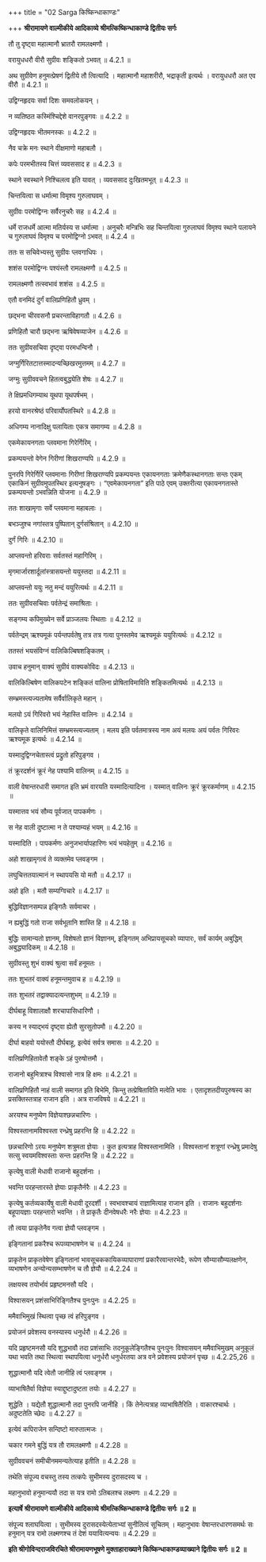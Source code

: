 +++
title = "02 Sarga किष्किन्धाकाण्डः"

+++
**श्रीरामायणे वाल्मीकीये आदिकाव्ये श्रीमत्किष्किन्धाकाण्डे द्वितीयः सर्गः**

तौ तु दृष्ट्वा महात्मानौ भ्रातरौ रामलक्ष्मणौ ।

वरायुधधरौ वीरौ सुग्रीवः शङ्कितो ऽभवत् ॥ 4.2.1 ॥

अथ सुग्रीवेण हनुमत्प्रेषणं द्वितीये तौ त्वित्यादि । महात्मानौ महाशरीरौ, भद्राकृती इत्यर्थः । वरायुधधरौ अत एव वीरौ ॥ 4.2.1 ॥

उद्विग्नहृदयः सर्वा दिशः समवलोकयन् ।

न व्यतिष्ठत कस्मिंश्चिद्देशे वानरपुङ्गवः ॥ 4.2.2 ॥

उद्विग्नहृदयः भीतमनस्कः ॥ 4.2.2 ॥

नैव चक्रे मनः स्थाने वीक्षमाणो महाबलौ ।

कपेः परमभीतस्य चित्तं व्यवससाद ह ॥ 4.2.3 ॥

स्थाने स्वस्थाने निश्चिलत्व इति यावत् । व्यवससाद दुःखितमभूत् ॥ 4.2.3 ॥

चिन्तयित्वा स धर्मात्मा विमृश्य गुरुलाघवम् ।

सुग्रीवः परमोद्विग्नः सर्वैरनुचरैः सह ॥ 4.2.4 ॥

धर्मे राजधर्मे आत्मा मतिर्यस्य स धर्मात्मा । अनुचरैः मन्त्रिभिः सह चिन्तयित्वा गुरुलाघवं विमृश्य स्थाने पलायने च गुरुलाघवं विमृश्य च परमोद्विग्नो ऽभवत् ॥ 4.2.4 ॥

ततः स सचिवेभ्यस्तु सुग्रीवः प्लवगाधिपः ।

शशंस परमोद्विग्नः पश्यंस्तौ रामलक्ष्मणौ ॥ 4.2.5 ॥

रामलक्ष्मणौ तत्स्वभावं शशंस ॥ 4.2.5 ॥

एतौ वनमिदं दुर्गं वालिप्रणिहितौ ध्रुवम् ।

छद्भना चीरवसनौ प्रचरन्ताविहागतौ ॥ 4.2.6 ॥

प्रणिहितौ चारौ छद्भना ऋषिवेषव्याजेन ॥ 4.2.6 ॥

ततः सुग्रीवसचिवा दृष्ट्वा परमधन्विनौ ।

जग्मुर्गिरितटात्तस्मादन्यच्छिखरमुत्तमम् ॥ 4.2.7 ॥

जग्मुः सुग्रीववचने हितत्वबुद्ध्येति शेषः ॥ 4.2.7 ॥

ते क्षिप्रमधिगम्याथ यूथपा यूथपर्षभम् ।

हरयो वानरश्रेष्ठं परिवार्योपतस्थिरे ॥ 4.2.8 ॥

अधिगम्य नानादिक्षु पलायिताः एकत्र समागम्य ॥ 4.2.8 ॥

एकमेकायनगताः प्लवमाना गिरेर्गिरिम् ।

प्रकम्पयन्तो वेगेन गिरीणां शिखराण्यपि ॥ 4.2.9 ॥

पुनरपि गिरेर्गिरिं प्लवमानाः गिरीणां शिखराण्यपि प्रकम्पयन्तः एकायनगताः क्रमेणैकस्थानगताः सन्तः एकम् एकाकिनं सुग्रीवमुपतस्थिर इत्यनुषङ्गः । “एवमेकायनगता” इति पाठे एवम् उक्तरीत्या एकायनगतास्ते प्रकम्पयन्तो ऽभवन्निति योजना ॥ 4.2.9 ॥

ततः शाखामृगाः सर्वे प्लवमाना महाबलाः ।

बभञ्जुश्च नगांस्तत्र पुष्पितान् दुर्गसंश्रितान् ॥ 4.2.10 ॥

दुर्गं गिरिः ॥ 4.2.10 ॥

आप्लवन्तो हरिवराः सर्वतस्तं महागिरिम् ।

मृगमार्जारशार्दूलांस्त्रासयन्तो ययुस्तदा ॥ 4.2.11 ॥

आप्लवन्तो ययुः नतु मन्दं ययुरित्यर्थः ॥ 4.2.11 ॥

ततः सुग्रीवसचिवाः पर्वतेन्द्रं समाश्रिताः ।

सङ्गम्य कपिमुख्येन सर्वे प्राञ्जलयः स्थिताः ॥ 4.2.12 ॥

पर्वतेन्द्रम् ऋश्यमूकं पर्यन्तपर्वतेषु तत्र तत्र गत्वा पुनस्तमेव ऋश्यमूकं ययुरित्यर्थः ॥ 4.2.12 ॥

ततस्तं भयसंविग्नं वालिकिल्बिषशङ्कितम् ।

उवाच हनुमान् वाक्यं सुग्रीवं वाक्यकोविदः ॥ 4.2.13 ॥

वालिकिल्बिषेण वालिकपटेन शङ्कितं वालिना प्रोषिताविमाविति शङ्कितमित्यर्थः ॥ 4.2.13 ॥

सम्भ्रमस्त्यज्यतामेष सर्वैर्वालिकृते महान् ।

मलयो ऽयं गिरिवरो भयं नेहास्ति वालिनः ॥ 4.2.14 ॥

वालिकृते वालिनिमित्तं सम्भ्रमस्त्यज्यताम् । मलय इति पर्वतमात्रस्य नाम अयं मलयः अयं पर्वतः गिरिवरः ऋश्यमूक इत्यर्थः ॥ 4.2.14 ॥

यस्मादुद्विग्नचेतास्त्वं प्रद्रुतो हरिपुङ्गव ।

तं क्रूरदर्शनं क्रूरं नेह पश्यामि वालिनम् ॥ 4.2.15 ॥

वाली वेषान्तरधारी समागत इति भ्रमं वारयति यस्मादित्यादिना । यस्मात् वालिनः क्रूरं क्रूरकर्माणम् ॥ 4.2.15 ॥

यस्मात्तव भयं सौम्य पूर्वजात् पापकर्मणः ।

स नेह वाली दुष्टात्मा न ते पश्याम्यहं भयम् ॥ 4.2.16 ॥

यस्मादिति । पापकर्मणः अनुजभार्यापहारिणः भयं भयहेतुम् ॥ 4.2.16 ॥

अहो शाखामृगत्वं ते व्यक्तमेव प्लवङ्गम ।

लघुचित्ततयात्मानं न स्थापयसि यो मतौ ॥ 4.2.17 ॥

अहो इति । मतौ सम्यग्विचारे ॥ 4.2.17 ॥

बुद्धिविज्ञानसम्पन्न इङ्गितैः सर्वमाचर ।

न ह्यबुद्धिं गतो राजा सर्वभूतानि शास्ति हि ॥ 4.2.18 ॥

बुद्धिः सामान्यतो ज्ञानम्, विशेषतो ज्ञानं विज्ञानम्, इङ्गितम् अभिप्रायसूचको व्यापारः, सर्वं कार्यम् अबुद्धिम् अबुद्ध्यादिकम् ॥ 4.2.18 ॥

सुग्रीवस्तु शुभं वाक्यं श्रुत्वा सर्वं हनूमतः ।

ततः शुभतरं वाक्यं हनूमन्तमुवाच ह ॥ 4.2.19 ॥

ततः शुभतरं तद्वाक्यादत्यन्तशुभम् ॥ 4.2.19 ॥

दीर्घबाहू विशालाक्षौ शरचापासिधारिणौ ।

कस्य न स्याद्भयं दृष्ट्वा ह्येतौ सुरसुतोपमौ ॥ 4.2.20 ॥

दीर्घा बाहवो ययोस्तौ दीर्घबाहू, इत्येवं सर्वत्र समासः ॥ 4.2.20 ॥

वालिप्रणिहितावेतौ शङ्के ऽहं पुरुषोत्तमौ ।

राजानो बहुमित्राश्च विश्वासो नात्र हि क्षमः ॥ 4.2.21 ॥

वालिप्रणिहितौ नाहं वाली समागत इति बिभेमि, किन्तु तत्प्रेषिताविति मत्वेति भावः । एतादृशतदीयपुरुषस्य का प्रसक्तिस्तत्राह राजान इति । अत्र राजविषये ॥ 4.2.21 ॥

अरयश्च मनुष्येण विज्ञेयाश्छन्नचारिणः ।

विश्वस्तानामविश्वस्ता रन्ध्रेषु प्रहरन्ति हि ॥ 4.2.22 ॥

छन्नचारिणो ऽरयः मनुष्येण शत्रुमता ज्ञेयाः । कुत इत्यत्राह विश्वस्तानामिति । विश्वस्तानां शत्रूणां रन्ध्रेषु प्रमादेषु सत्सु स्वयमविश्वस्ताः सन्तः प्रहरन्ति हि ॥ 4.2.22 ॥

कृत्येषु वाली मेधावी राजानो बहुदर्शनाः ।

भवन्ति परहन्तारस्ते ज्ञेयाः प्राकृतैर्नरैः ॥ 4.2.23 ॥

कृत्येषु कर्तव्यकार्येषु वाली मेधावी दूरदर्शी । स्वभावश्चायं राज्ञामित्याह राजान इति । राजानः बहुदर्शनाः बहूपायज्ञाः परहन्तारो भवन्ति । ते प्राकृतैः दीनवेषधरैः नरैः ज्ञेयाः ॥ 4.2.23 ॥

तौ त्वया प्राकृतेनैव गत्वा ज्ञेयौ प्लवङ्गम ।

इङ्गितानां प्रकरैश्च रूपव्याभाषणेन च ॥ 4.2.24 ॥

प्राकृतेन प्राकृतवेषेण इङ्गितानां भावसूचककायिकव्यापाराणां प्रकारैरवान्तरभेदैः, रूपेण सौम्यासौम्यलक्षणेन, व्यभाषणेन अन्योन्यसम्भाषणेन च तौ ज्ञेयौ ॥ 4.2.24 ॥

लक्षयस्व तयोर्भावं प्रहृष्टमनसौ यदि ।

विश्वासयन् प्रशंसाभिरिङ्गितैश्च पुनःपुनः ॥ 4.2.25 ॥

ममैवाभिमुखं स्थित्वा पृच्छ त्वं हरिपुङ्गव ।

प्रयोजनं प्रवेशस्य वनस्यास्य धनुर्धरौ ॥ 4.2.26 ॥

यदि प्रहृष्टमनसौ यदि शुद्धभावौ तदा प्रशंसाभिः तदनुकूलेङ्गितैश्च पुनःपुनः विश्वासयन् ममैवाभिमुखम् अनुकूलं यथा भवति तथा स्थित्वा स्थापयित्वा धनुर्धरौ धनुर्धरतया अत्र वने प्रवेशस्य प्रयोजनं पृच्छ ॥ 4.2.25,26 ॥

शुद्धात्मानौ यदि त्वेतौ जानीहि त्वं प्लवङ्गम ।

व्याभाषितैर्वा विज्ञेया स्याद्दुष्टादुष्टता तयोः ॥ 4.2.27 ॥

शुद्धेति । यद्येतौ शुद्धात्मानौ तदा पुनरपि जानीहि । किं तेनेत्यत्राह व्याभाषितैरिति । वाकारश्चार्थः । अदुष्टतेति च्छेदः ॥ 4.2.27 ॥

इत्येवं कपिराजेन सन्दिष्टो मारुतात्मजः ।

चकार गमने बुद्धिं यत्र तौ रामलक्ष्मणौ ॥ 4.2.28 ॥

सुग्रीववचनं समीचीनममन्यतेत्याह इतीति ॥ 4.2.28 ॥

तथेति संपूज्य वचस्तु तस्य तत्कपेः सुभीमस्य दुरासदस्य च ।

महानुभावो हनुमान्ययौ तदा स यत्र रामो ऽतिबलश्च लक्ष्मणः ॥ 4.2.29 ॥

**इत्यार्षे श्रीरामायणे वाल्मीकीये आदिकाव्ये श्रीमत्किष्किन्धाकाण्डे द्वितीयः सर्गः ॥ 2 ॥**

संपूज्य श्लाघयित्वा । सुभीमस्य दुरासदस्येत्येताभ्यां सुनीतित्वं सूचितम् । महानुभावः वेषान्तरधारणसमर्थः सः हनुमान् यत्र रामो लक्ष्मणश्च तं देशं ययावित्यन्वयः ॥ 4.2.29 ॥

**इति श्रीगोविन्दराजविरचिते श्रीरामायणभूषणे मुक्ताहाराख्याने किष्किन्धाकाण्डव्याख्याने द्वितीयः सर्गः ॥ 2 ॥**
